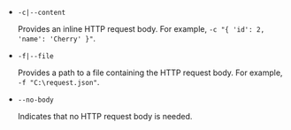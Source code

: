 * `-c|--content`

  Provides an inline HTTP request body. For example, `-c "{ 'id': 2, 'name': 'Cherry' }"`.

* `-f|--file`

  Provides a path to a file containing the HTTP request body. For example, `-f "C:\request.json"`.

* `--no-body`

  Indicates that no HTTP request body is needed.

